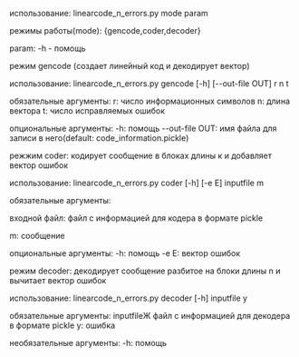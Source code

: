 использование: linearcode_n_errors.py mode param

режимы работы(mode): {gencode,coder,decoder}

param: -h - помощь

режим gencode (создает линейный код и декодирует вектор)

использование: linearcode_n_errors.py gencode [-h] [--out-file OUT] r n t

обязательные аргументы:
r: число информационных символов
n: длина вектора
t: число исправляемых ошибок

опциональные аргументы:
-h: помощь
--out-file OUT: имя файла для записи в него(default:
                      code_information.pickle)

  режжим coder: кодирует сообщение в блоках длины к и добавляет вектор ошибок

использование: linearcode_n_errors.py coder [-h] [-e E] inputfile m

обязательные аргументы:

входной файл: файл с информацией для кодера в формате pickle

m: сообщение

опциональные аргументы:
-h: помощь
-e E: вектор ошибок

  режим decoder: декодирует сообщение разбитое на блоки длины n и вычитает вектор ошибок

использование: linearcode_n_errors.py decoder [-h] inputfile y

обязательные аргументы:
inputfileЖ файл с информацией для декодера в формате pickle
y: ошибка

необязательные аргументы:
-h: помощь
